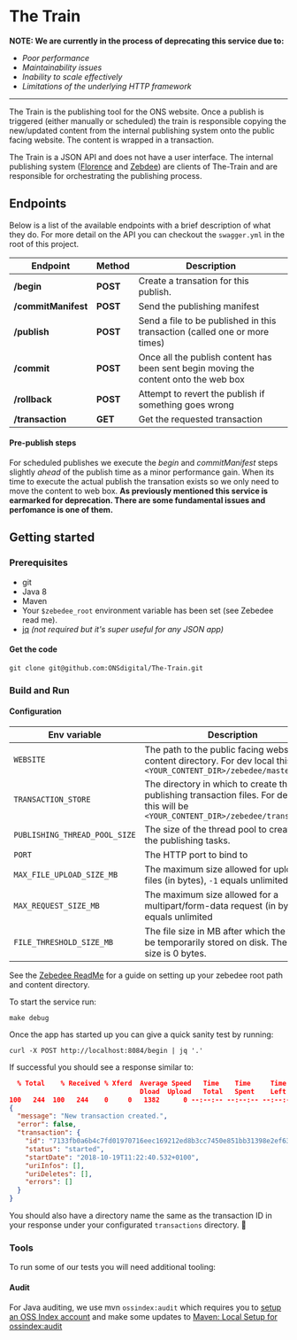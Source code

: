 # The Train

**NOTE: We are currently in the process of deprecating this service due to:**
 - _Poor performance_
 - _Maintainability issues_
 - _Inability to scale effectively_
 - _Limitations of the underlying HTTP framework_ 
***

The Train is the publishing tool for the ONS website. Once a publish is triggered (either manually or scheduled) the 
train is responsible copying the new/updated content from the internal publishing system onto the public facing 
website. The content is wrapped in a transaction. 


The Train is a JSON API and does not have a user interface. The internal publishing system ([Florence][2] 
and [Zebdee][1]) are clients of The-Train and are responsible for orchestrating the publishing process.  

## Endpoints

Below is a list of the available endpoints with a brief description of what they do. For more detail on the API you 
can checkout the `swagger.yml` in the root of this project.
 
| Endpoint               | Method    | Description                                                               |
| ---------------------- | --------- | --------------------------------------------------------------------------| 
| **/begin**             | **POST**  | Create a transation for this publish.                                      |
| **/commitManifest**    | **POST**  | Send the publishing manifest                                               |
| **/publish**           | **POST**  | Send a file to be published in this transaction (called one or more times)  |
| **/commit**            | **POST**  | Once all the publish content has been sent begin moving the content onto the web box |
| **/rollback**          | **POST**  | Attempt to revert the publish if something goes wrong |
| **/transaction**       | **GET**   | Get the requested transaction |

#### Pre-publish steps
For scheduled publishes we execute the _begin_ and _commitManifest_ steps slightly _ahead_ of the publish time as a 
minor performance gain. When its time to execute the actual publish the transation exists so we only need to move the
 content to web box. **As previously mentioned this service is earmarked for deprecation. There are some fundamental
  issues and perfomance is one of them.** 

## Getting started

### Prerequisites 
- git
- Java 8
- Maven
- Your `$zebedee_root` environment variable has been set (see Zebedee read me).
- [jq][3] _(not required but it's super useful for any JSON app)_

#### Get the code
```
git clone git@github.com:ONSdigital/The-Train.git
```

### Build and Run

#### Configuration
| Env variable         | Description  |
| -------------------- | ------------ | 
| `WEBSITE`            | The path to the public facing website content directory. For dev local this will be `<YOUR_CONTENT_DIR>/zebedee/master` |
| `TRANSACTION_STORE`  | The directory in which to create the publishing transaction files. For dev local this will be `<YOUR_CONTENT_DIR>/zebedee/transactions` |
| `PUBLISHING_THREAD_POOL_SIZE`  | The size of the thread pool to create for the publishing tasks. |
| `PORT`  | The HTTP port to bind to |
| `MAX_FILE_UPLOAD_SIZE_MB`  | The maximum size allowed for uploaded files (in bytes), `-1` equals unlimited  |
| `MAX_REQUEST_SIZE_MB`  | The maximum size allowed for a multipart/form-data request (in bytes), `-1` equals unlimited |
| `FILE_THRESHOLD_SIZE_MB`  | The file size in MB after which the file will be temporarily stored on disk. The default size is 0 bytes. |

See the [Zebedee ReadMe][1] for a guide on setting up your zebedee root path and content directory.

To start the service run:
 ```
 make debug
 ``` 
Once the app has started up you can give a quick sanity test by running:
```
curl -X POST http://localhost:8084/begin | jq '.'
```
If successful you should see a response similar to:
```json
  % Total    % Received % Xferd  Average Speed   Time    Time     Time  Current
                                 Dload  Upload   Total   Spent    Left  Speed
100   244  100   244    0     0   1382      0 --:--:-- --:--:-- --:--:--  1386
{
  "message": "New transaction created.",
  "error": false,
  "transaction": {
    "id": "7133fb0a6b4c7fd01970716eec169212ed8b3cc7450e851bb31398e2ef63c4cc",
    "status": "started",
    "startDate": "2018-10-19T11:22:40.532+0100",
    "uriInfos": [],
    "uriDeletes": [],
    "errors": []
  }
}
```

You should also have a directory name the same as the transaction ID in your response under your 
configurated `transactions` directory. :tada:


[1]: https://github.com/ONSdigital/zebedee
[2]: https://github.com/ONSdigital/florence
[3]: https://stedolan.github.io/jq/tutorial/

### Tools

To run some of our tests you will need additional tooling:

#### Audit

For Java auditing, we use mvn `ossindex:audit` which requires you to [setup an OSS Index account](https://github.com/ONSdigital/dp/blob/main/guides/MAC_SETUP.md#oss-index-account-and-configuration)
and make some updates to [Maven: Local Setup for ossindex:audit](https://github.com/ONSdigital/dp/blob/main/guides/MAC_SETUP.md#maven-local-setup-for-ossindexaudit)
